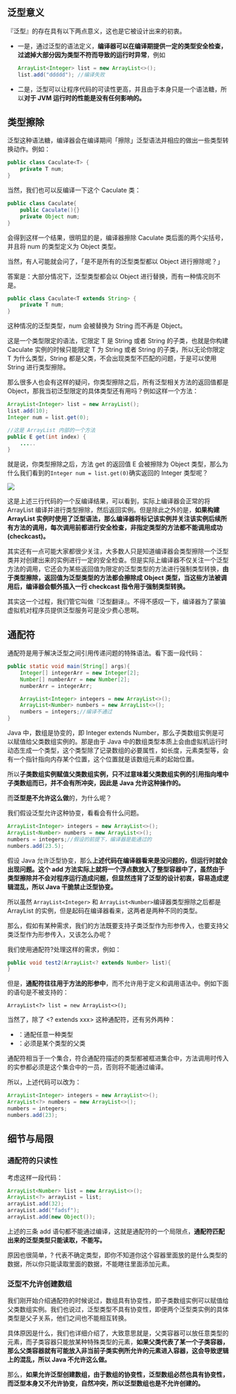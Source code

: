 ## 泛型意义

『泛型』的存在具有以下两点意义，这也是它被设计出来的初衷。

* 一是，通过泛型的语法定义，**编译器可以在编译期提供一定的类型安全检查，过滤掉大部分因为类型不符而导致的运行时异常**，例如

  ```java
  ArrayList<Integer> list = new ArrayList<>();
  list.add("ddddd"); //编译失败
  ```

* 二是，泛型可以让程序代码的可读性更高，并且由于本身只是一个语法糖，所以**对于 JVM 运行时的性能是没有任何影响的。**

## 类型擦除

泛型这种语法糖，编译器会在编译期间「擦除」泛型语法并相应的做出一些类型转换动作。例如：

```java
public class Caculate<T> {
    private T num;
}
```

当然，我们也可以反编译一下这个 Caculate 类：

```java
public class Caculate{
    public Caculate(){}
    private Object num;
}
```

会得到这样一个结果，很明显的是，编译器擦除 Caculate 类后面的两个尖括号，并且将 num 的类型定义为 Object 类型。

当然，有人可能就会问了，「是不是所有的泛型类型都以 Object 进行擦除呢？」

答案是：大部分情况下，泛型类型都会以 Object 进行替换，而有一种情况则不是。

```java
public class Caculate<T extends String> {
    private T num;
}
```

这种情况的泛型类型，num 会被替换为 String 而不再是 Object。

这是一个类型限定的语法，它限定 T 是 String 或者 String 的子类，也就是你构建 Caculate 实例的时候只能限定 T 为 String 或者 String 的子类，所以无论你限定 T 为什么类型，String 都是父类，不会出现类型不匹配的问题，于是可以使用 String 进行类型擦除。

那么很多人也会有这样的疑问，你类型擦除之后，所有泛型相关方法的返回值都是 Object，那我当初泛型限定的具体类型还有用吗？例如这样一个方法：

```java
ArrayList<Integer> list = new ArrayList();
list.add(10);
Integer num = list.get(0);
```

```java
//这是 ArrayList 内部的一个方法
public E get(int index) {
    .....
}
```

就是说，你类型擦除之后，方法 get 的返回值 E 会被擦除为 Object 类型，那么为什么我们看到的`Integer num = list.get(0)`确实返回的 Integer 类型呢？

![](D:\Work\TyporaNotes\note\JavaSE\pict\泛型.png)

这是上述三行代码的一个反编译结果，可以看到，实际上编译器会正常的将 ArrayList 编译并进行类型擦除，然后返回实例。但是除此之外的是，**如果构建 ArrayList 实例时使用了泛型语法，那么编译器将标记该实例并关注该实例后续所有方法的调用，每次调用前都进行安全检查，非指定类型的方法都不能调用成功(checkcast)。**

其实还有一点可能大家都很少关注，大多数人只是知道编译器会类型擦除一个泛型类并对创建出来的实例进行一定的安全检查。但是实际上编译器不仅关注一个泛型方法的调用，它还会为某些返回值为限定的泛型类型的方法进行强制类型转换，**由于类型擦除，返回值为泛型类型的方法都会擦除成 Object 类型，当这些方法被调用后，编译器会额外插入一行 checkcast 指令用于强制类型转换。**

其实这一个过程，我们管它叫做『泛型翻译』。不得不感叹一下，编译器为了蒙骗虚拟机对程序员提供泛型服务可是没少费心思啊。

## 通配符

通配符是用于解决泛型之间引用传递问题的特殊语法。看下面一段代码：

```java
public static void main(String[] args){
    Integer[] integerArr = new Integer[2];
    Number[] numberArr = new Number[2];
    numberArr = integerArr;

    ArrayList<Integer> integers = new ArrayList<>();
    ArrayList<Number> numbers = new ArrayList<>();
    numbers = integers;//编译不通过
}
```

Java 中，数组是协变的，即 Integer extends Number，那么子类数组实例是可以赋值给父类数组实例的。那是由于 Java 中的数组类型本质上会由虚拟机运行时动态生成一个类型，这个类型除了记录数组的必要属性，如长度，元素类型等，会有一个指针指向内存某个位置，这个位置就是该数组元素的起始位置。

所以**子类数组实例赋值父类数组实例，只不过意味着父类数组实例的引用指向堆中子类数组而已，并不会有所冲突，因此是 Java 允许这种操作的。**

而**泛型是不允许这么做**的，为什么呢？

我们假设泛型允许这种协变，看看会有什么问题。

```java
ArrayList<Integer> integers = new ArrayList<>();
ArrayList<Number> numbers = new ArrayList<>();
numbers = integers;//假设的前提下，编译器是能通过的
numbers.add(23.5);
```

假设 Java 允许泛型协变，那么**上述代码在编译器看来是没问题的，但运行时就会出现问题。这个 add 方法实际上就将一个浮点数放入了整型容器中了，虽然由于类型擦除并不会对程序运行造成问题，但显然违背了泛型的设计初衷，容易造成逻辑混乱，所以 Java 干脆禁止泛型协变。**

所以虽然 `ArrayList<Integer>` 和 `ArrayList<Number>`编译器类型擦除之后都是 ArrayList 的实例，但是起码在编译器看来，这两者是两种不同的类型。

那么，假如有某种需求，我们的方法既要支持子类泛型作为形参传入，也要支持父类泛型作为形参传入，又该怎么办呢？

我们使用通配符?处理这样的需求，例如：

```java
public void test2(ArrayList<? extends Number> list){
}
```

但是，**通配符往往用于方法的形参中**，而不允许用于定义和调用语法中。例如下面的语句是不被支持的：

```
ArrayList<?> list = new ArrayList<>();
```

当然了，除了 <? extends xxx> 这种通配符，还有另外两种：

- <?>：通配任意一种类型
- <? super xxx>：必须是某个类型的父类

通配符相当于一个集合，符合通配符描述的类型都被框进集合中，方法调用时传入的实参都必须是这个集合中的一员，否则将不能通过编译。

所以，上述代码可以改为：

```java
ArrayList<Integer> integers = new ArrayList<>();
ArrayList<?> numbers = new ArrayList<>();
numbers = integers;
numbers.add(23);
```

## 细节与局限

### 通配符的只读性

考虑这样一段代码：

```java
ArrayList<Number> list = new ArrayList<>();
ArrayList<?> arrayList = list;
arrayList.add(32);
arrayList.add("fadsf");
arrayList.add(new Object());
```

上述的三条 add 语句都不能通过编译，这就是通配符的一个局限点，**通配符匹配出来的泛型类型只能读取，不能写。**

原因也很简单，? 代表不确定类型，即你不知道你这个容器里面放的是什么类型的数据，所以你只能读取里面的数据，不能瞎往里面添加元素。

### 泛型不允许创建数组

我们刚开始介绍通配符的时候说过，数组具有协变性，即子类数组实例可以赋值给父类数组实例。我们也说过，泛型类型不具有协变性，即便两个泛型类实例的具体类型是父子关系，他们之间也不能相互转换。

具体原因是什么，我们也详细介绍了，大致意思就是，父类容器可以放任意类型的元素，而子类容器只能放某种特殊类型的元素，**如果父类代表了某一个子类容器，那么父类容器就有可能放入非当前子类实例所允许的元素进入容器，这会导致逻辑上的混乱，所以 Java 不允许这么做。**

那么，**如果允许泛型创建数组，由于数组的协变性，泛型数组必然也具有协变性，而泛型本身又不允许协变，自然冲突，所以泛型数组也是不允许创建的。**

